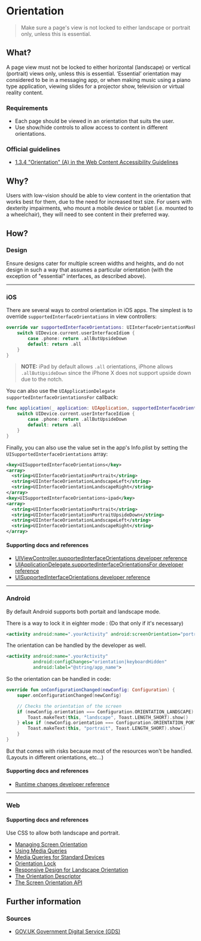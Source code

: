 # Orientation

> Make sure a page's view is not locked to either landscape or portrait only, unless this is essential.

## What?

A page view must not be locked to either horizontal (landscape) or vertical (portrait) views only, unless this is essential.  ‘Essential’ orientation may considered to be in a messaging app, or when making music using a piano type application, viewing slides for a projector show, television or virtual reality content.

### Requirements

* Each page should be viewed in an orientation that suits the user.
* Use show/hide controls to allow access to content in different orientations.

### Official guidelines

* [1.3.4 "Orientation" (A) in the Web Content Accessibility Guidelines](https://www.w3.org/WAI/WCAG21/Understanding/orientation.html)

## Why?

Users with low-vision should be able to view content in the orientation that works best for them, due to the need for increased text size. For users with dexterity impairments, who mount a mobile device or tablet (i.e. mounted to a wheelchair), they will need to see content in their preferred way.

## How?

### Design

Ensure designs cater for multiple screen widths and heights, and do not design in such a way that assumes a particular orientation (with the exception of "essential" interfaces, as described above).

---

### iOS

There are several ways to control orientation in iOS apps. The simplest is to override `supportedInterfaceOrientations` in view controllers:

```swift
override var supportedInterfaceOrientations: UIInterfaceOrientationMask {
	switch UIDevice.current.userInterfaceIdiom {
		case .phone: return .allButUpsideDown
		default: return .all
	}
}
```
> **NOTE:** iPad by default allows `.all` orientations, iPhone allows `.allButUpsideDown` since the iPhone X does not support upside down due to the notch.

You can also use the `UIApplicationDelegate` `supportedInterfaceOrientationsFor` callback:

```swift
func application(_ application: UIApplication, supportedInterfaceOrientationsFor window: UIWindow?) -> UIInterfaceOrientationMask {
	switch UIDevice.current.userInterfaceIdiom {
		case .phone: return .allButUpsideDown
		default: return .all
	}
}
```

Finally, you can also use the value set in the app's Info.plist by setting the `UISupportedInterfaceOrientations` array:

```xml
<key>UISupportedInterfaceOrientations</key>
<array>
  <string>UIInterfaceOrientationPortrait</string>
  <string>UIInterfaceOrientationLandscapeLeft</string>
  <string>UIInterfaceOrientationLandscapeRight</string>
</array>
<key>UISupportedInterfaceOrientations~ipad</key>
<array>
  <string>UIInterfaceOrientationPortrait</string>
  <string>UIInterfaceOrientationPortraitUpsideDown</string>
  <string>UIInterfaceOrientationLandscapeLeft</string>
  <string>UIInterfaceOrientationLandscapeRight</string>
</array>
```

#### Supporting docs and references

* [UIViewController.supportedInterfaceOrientations developer reference](https://developer.apple.com/documentation/uikit/uiviewcontroller/1621435-supportedinterfaceorientations "developer.apple.com reference")
* [UIApplicationDelegate.supportedInterfaceOrientationsFor developer reference](https://developer.apple.com/documentation/uikit/uiapplicationdelegate/1623107-application "developer.apple.com reference")
* [UISupportedInterfaceOrientations developer reference](https://developer.apple.com/library/archive/documentation/General/Reference/InfoPlistKeyReference/Articles/iPhoneOSKeys.html#//apple_ref/doc/uid/TP40009252-SW10 "developer.apple.com reference")

---

### Android

By default Android supports both portait and landscape mode.

There is a way to lock it in eighter mode : (Do that only if it's necessary)
```xml
<activity android:name=".yourActivity" android:screenOrientation="portrait" ... />
```

The orientation can be handled by the developer as well.
```xml
<activity android:name=".yourActivity"
          android:configChanges="orientation|keyboardHidden"
          android:label="@string/app_name">
```
So the orientation can be handled in code:
```kotlin
override fun onConfigurationChanged(newConfig: Configuration) {
    super.onConfigurationChanged(newConfig)

    // Checks the orientation of the screen
    if (newConfig.orientation === Configuration.ORIENTATION_LANDSCAPE) {
        Toast.makeText(this, "landscape", Toast.LENGTH_SHORT).show()
    } else if (newConfig.orientation === Configuration.ORIENTATION_PORTRAIT) {
        Toast.makeText(this, "portrait", Toast.LENGTH_SHORT).show()
    }
}
```
But that comes with risks because most of the resources won't be handled. (Layouts in different orientations, etc...)


#### Supporting docs and references

* [Runtime changes developer reference](https://developer.android.com/guide/topics/resources/runtime-changes "developer.android.com reference")

---

### Web

#### Supporting docs and references

Use CSS to allow both landscape and portrait.

* [Managing Screen Orientation](https://developer.mozilla.org/en-US/docs/Web/API/CSS_Object_Model/Managing_screen_orientation)
* [Using Media Queries](https://developer.mozilla.org/en-US/docs/Web/CSS/Media_Queries/Using_media_queries)
* [Media Queries for Standard Devices](https://css-tricks.com/snippets/css/media-queries-for-standard-devices/)
* [Orientation Lock](https://css-tricks.com/snippets/css/orientation-lock/)
* [Responsive Design for Landscape Orientation](https://css-tricks.com/forums/topic/responsive-design-for-landscape-orientation/)
* [The Orientation Descriptor](https://www.w3.org/TR/css-device-adapt-1/#orientation-desc)
* [The Screen Orientation API](https://www.w3.org/TR/screen-orientation/)

## Further information

### Sources

* [GOV.UK Government Digital Service (GDS)](https://alphagov.github.io/wcag-primer/#wcag-2-1-getting-started "The GOV.UK GDS")
